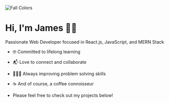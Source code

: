 ![Fall Colors](https://user-images.githubusercontent.com/87332492/138772468-87fa1373-3c35-456b-a923-447476b4f6b3.jpeg)


# Hi, I'm James 👋🏻

Passionate Web Developer focused in React.js, JavaScript, and MERN Stack

- 🤓  Committed to lifelong learning
- 📬  Love to connect and collaborate
- 👨🏼‍💻  Always improving problem solving skills
- ☕️  And of course, a coffee connoisseur

-  Please feel free to check out my projects below!
